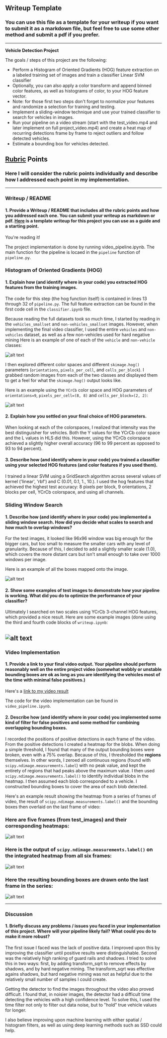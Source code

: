 ## Writeup Template
### You can use this file as a template for your writeup if you want to submit it as a markdown file, but feel free to use some other method and submit a pdf if you prefer.

---

**Vehicle Detection Project**

The goals / steps of this project are the following:

* Perform a Histogram of Oriented Gradients (HOG) feature extraction on a labeled training set of images and train a classifier Linear SVM classifier
* Optionally, you can also apply a color transform and append binned color features, as well as histograms of color, to your HOG feature vector. 
* Note: for those first two steps don't forget to normalize your features and randomize a selection for training and testing.
* Implement a sliding-window technique and use your trained classifier to search for vehicles in images.
* Run your pipeline on a video stream (start with the test_video.mp4 and later implement on full project_video.mp4) and create a heat map of recurring detections frame by frame to reject outliers and follow detected vehicles.
* Estimate a bounding box for vehicles detected.

[//]: # (Image References)
[image1]: ./examples/car_not_car.png
[image2]: ./examples/HOG_example.jpg
[image3]: ./examples/sliding_windows.png
[image4]: ./examples/sliding_window.png
[image5]: ./examples/bboxes_and_heat.png
[image6]: ./examples/labels_map.png
[image7]: ./examples/output_bboxes.png
[video1]: ./project_video.mp4

## [Rubric](https://review.udacity.com/#!/rubrics/513/view) Points
### Here I will consider the rubric points individually and describe how I addressed each point in my implementation.  

---
### Writeup / README

#### 1. Provide a Writeup / README that includes all the rubric points and how you addressed each one.  You can submit your writeup as markdown or pdf.  [Here](https://github.com/udacity/CarND-Vehicle-Detection/blob/master/writeup_template.md) is a template writeup for this project you can use as a guide and a starting point.  

You're reading it!

The project implementation is done by running video_pipeline.ipynb. The main function for the pipeline is locaed in the ```pipeline``` function of `pipeline.py`.

### Histogram of Oriented Gradients (HOG)

#### 1. Explain how (and identify where in your code) you extracted HOG features from the training images.

The code for this step (the hog function itself) is contained in lines 13 through 32 of ```pipeline.py```. The full feature extraction can be found in the first code cell in the ```classifier.ipynb``` file.  

Because reading the full datasets took so much time, I started by reading in the `vehicles_smallset` and `non-vehicles_smallset` images. However, when implementing the final video classifier, I used the entire `vehicles` and `non-vehicles` dataset, as well as a few non-vehicles used for hard negative mining Here is an example of one of each of the `vehicle` and `non-vehicle` classes:

![alt text][image1]

I then explored different color spaces and different `skimage.hog()` parameters (`orientations`, `pixels_per_cell`, and `cells_per_block`).  I grabbed random images from each of the two classes and displayed them to get a feel for what the `skimage.hog()` output looks like.

Here is an example using the `YCrCb` color space and HOG parameters of `orientations=9`, `pixels_per_cell=(8, 8)` and `cells_per_block=(2, 2)`:


![alt text][image2]

#### 2. Explain how you settled on your final choice of HOG parameters.

When looking at each of the colorspaces, I realized that intensity was the best distinguisher for vehicles. Both the Y values for the YCrCb color space and the L values in HLS did this. However, using the YCrCb colorspace achieved a slightly higher overall accuracy (96 to 99 percent as opposed to 93 to 94 percent).

#### 3. Describe how (and identify where in your code) you trained a classifier using your selected HOG features (and color features if you used them).

I trained a linear SVM using a GridSearch algorithm across several values of kernel ('linear', 'rbf') and C (0.01, 0.1, 1., 10.). I used the hog features that achieved the highest test accuracy: 8 pixels per block, 9 orientations, 2 blocks per cell, YCrCb colorspace, and using all channels.

### Sliding Window Search

#### 1. Describe how (and identify where in your code) you implemented a sliding window search.  How did you decide what scales to search and how much to overlap windows?

For the test images, it looked like 96x96 window was big enough for the bigger cars, but too small to measure the smaller cars with any level of granularity. Because of this, I decided to add a slightly smaller scale (1.0), which covers the more distant cars but isn't small enough to take over 1000 windows per image.

Here is an example of all the boxes mapped onto the image.

![alt text][image3]

#### 2. Show some examples of test images to demonstrate how your pipeline is working.  What did you do to optimize the performance of your classifier?

Ultimately I searched on two scales using YCrCb 3-channel HOG features, which provided a nice result.  Here are some example images (done using the third and fourth code blocks of `writeup.ipynb`:

![alt text][image4]
---

### Video Implementation

#### 1. Provide a link to your final video output.  Your pipeline should perform reasonably well on the entire project video (somewhat wobbly or unstable bounding boxes are ok as long as you are identifying the vehicles most of the time with minimal false positives.)
Here's a [link to my video result](./results.mp4)

The code for the video implementation can be found in `video_pipeline.ipynb`.

#### 2. Describe how (and identify where in your code) you implemented some kind of filter for false positives and some method for combining overlapping bounding boxes.

I recorded the positions of positive detections in each frame of the video.  From the positive detections I created a heatmap for the blobs. When doing a simple threshold, I found that many of the output bounding boxes were broken, even with a 75% overlap. Because of this, I thresholded the **regions** themselves. In other words, I zeroed all continuous regions (found with `scipy.ndimage.measurements.label`) with no peak value, and kept the entirety of regions that had peaks above the maximum value. I then used `scipy.ndimage.measurements.label()` to identify individual blobs in the heatmap.  I then assumed each blob corresponded to a vehicle.  I constructed bounding boxes to cover the area of each blob detected.  

Here's an example result showing the heatmap from a series of frames of video, the result of `scipy.ndimage.measurements.label()` and the bounding boxes then overlaid on the last frame of video:

### Here are five frames (from test_images) and their corresponding heatmaps:

![alt text][image5]

### Here is the output of `scipy.ndimage.measurements.label()` on the integrated heatmap from all six frames:
![alt text][image6]

### Here the resulting bounding boxes are drawn onto the last frame in the series:
![alt text][image7]



---

### Discussion

#### 1. Briefly discuss any problems / issues you faced in your implementation of this project.  Where will your pipeline likely fail?  What could you do to make it more robust?

The first issue I faced was the lack of positive data. I improved upon this by improving the classifier until positive results were distinguishable. Second was the relatively high ranking of guard rails and shadows. I tried to solve this in two ways: first, by adding transform_sqrt to remove effects by shadows, and by hard negative mining. The transform_sqrt was effective agains shadows, but hard negative mining was not as helpful due to the relatively small number of samples I could create. 

Getting the detector to find the images throughout the video also proved difficult. I found that, in noisier images, the detector had a difficult time detecting the vehicles with a high confidence level. To solve this, I used the time filter not only to filter out data noise, but to "hold" true vehicle values for longer.

I also believe improving upon machine learning with either spatial / histogram filters, as well as using deep learning methods such as SSD could help.